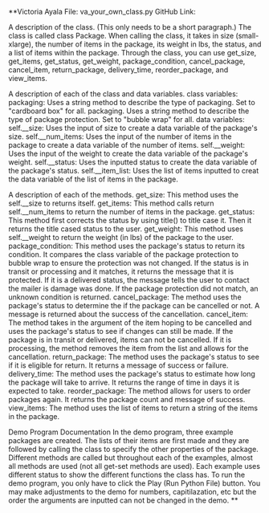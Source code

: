 **Victoria Ayala
File: va_your_own_class.py
GitHub Link: 

A description of the class. (This only needs to be a short paragraph.)
The class is called class Package. When calling the class, it takes in size (small-xlarge), the number of items in the package, its weight in lbs, 
the status, and a list of items within the package. Through the class, you can use get_size, get_items, get_status, get_weight, package_condition, 
cancel_package, cancel_item, return_package, delivery_time, reorder_package, and view_items. 

A description of each of the class and data variables.
class variables:
    packaging: Uses a string method to describe the type of packaging. Set to "cardboard box" for all.
    packaging. Uses a string method to describe the type of package protection. Set to "bubble wrap" for all.
data variables:
    self.__size: Uses the input of size to create a data variable of the package's size.
    self.__num_items: Uses the input of the number of items in the package to create a data variable of the number of items.
    self.__weight: Uses the input of the weight to create the data variable of the package's weight. 
    self.__status: Uses the inputted status to create the data variable of the package's status. 
    self.__item_list: Uses the list of items inputted to creat the data variable of the list of items in the package.

A description of each of the methods. 
get_size: This method uses the self.__size to returns itself.
get_items: This method calls return self.__num_items to return the number of items in the package.
get_status: This method first corrects the status by using title() to title case it. Then it returns the title cased status to the user.
get_weight: This method uses self.__weight to return the weight (in lbs) of the package to the user.
package_condition: This method uses the package's status to return its condition. It compares the class variable of the package protection to bubble wrap 
to ensure the protection was not changed. If the status is in transit or processing and it matches, it returns the message that it is protected. If it is a delivered status,
the message tells the user to contact the mailer is damage was done. If the package protection did not match, an unknown condition is returned.
cancel_package: The method uses the package's status to determine the if the package can be cancelled or not. A message is returned about the success of the cancellation.
cancel_item: The method takes in the argument of the item hoping to be cancelled and uses the package's status to see if changes can still be made. If the package is in transit or delivered, items can not be cancelled. If it is processing,
the method removes the item from the list and allows for the cancellation. 
return_package: The method uses the package's status to see if it is eligible for return. It returns a message of success or failure.
delivery_time: The method uses the package's status to estimate how long the package will take to arrive. It returns the range of time in days it is expected to take. 
reorder_package: The method allows for users to order packages again. It returns the package count and message of success.
view_items: The method uses the list of items to return a string of the items in the package.

Demo Program Documentation
In the demo program, three example packages are created. The lists of their items are first made and they are followed by calling the class to specify
the other properties of the package. Different methods are called but throughout each of the examples, almost all methods are used (not all get-set methods are used).
Each example uses different status to show the different functions the class has.
To run the demo program, you only have to click the Play (Run Python File) button. You may make adjustments to the demo for numbers, capitilazation, etc but the
order the arguments are inputted can not be changed in the demo. **
